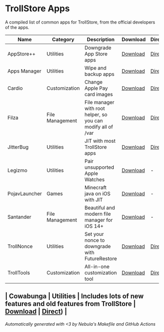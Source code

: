 # TrollStore Apps

A compiled list of common apps for TrollStore, from the official developers of the apps.

| Name          | Category        | Description                                                  | Download                                                                                                                      | Direct                                                                                                                     |
| ------------- | --------------- | ------------------------------------------------------------ | ----------------------------------------------------------------------------------------------------------------------------- | -------------------------------------------------------------------------------------------------------------------------- |
| AppStore++    | Utilities       | Downgrade App Store apps                                     | [Download](https://github.com/CokePokes/AppStorePlus-TrollStore/releases)                                                     | [Direct](https://github.com/CokePokes/AppStorePlus-TrollStore/releases/download/v1.2-1/AppStore++_TrollStore_v1.0.3-2.ipa) |
| Apps Manager  | Utilities       | Wipe and backup apps                                         | [Download](https://www.tigisoftware.com/default/?p=435)                                                                       | [Direct](https://tigisoftware.com/download/AppsManager_1.8.1.ipa)                                                          |
| Cardio        | Customization   | Change Apple Pay card images                                 | [Download](https://github.com/cisc0disco/Cardio/releases)                                                                     | [Direct](https://github.com/cisc0disco/Cardio/releases/latest/download/Cardio.ipa)                                         |
| Filza         | File Management | File manager with root helper, so you can modify all of /var | [Download](https://www.tigisoftware.com/default/?p=439)                                                                       | [Direct](https://tigisoftware.com/download/Filza_NoURLScheme_4.0.0.ipa)                                                    |
| JitterBug     | Utilities       | JIT with most TrollStore apps                                | [Download](https://github.com/osy/Jitterbug/releases)                                                                         | [Direct](https://github.com/osy/Jitterbug/releases/latest/download/Jitterbug.ipa)                                          |
| Legizmo       | Utilities       | Pair unsupported Apple Watches                               | [Download](https://www.patreon.com/lunotech11)                                                                                | -                                                                                                                          |
| PojavLauncher | Games           | Minecraft java on iOS with JIT                               | [Download](https://nightly.link/PojavLauncherTeam/PojavLauncher_iOS/workflows/development/main/net.kdt.pojavlauncher.ipa.zip) | -                                                                                                                          |
| Santander     | File Management | Beautiful and modern file manager for iOS 14+                | [Download](https://github.com/SerenaKit/Santander/suites/9297579855/artifacts/436210123)                                     | -                                                                                                                          |
| TrollNonce    | Utilities       | Set your nonce to downgrade with FutureRestore               | [Download](https://github.com/opa334/TrollNonce/releases)                                                                     | [Direct](https://github.com/opa334/TrollNonce/releases/latest/download/TrollNonce.tipa)                                    |
| TrollTools    | Customization   | All-in-one customization tool                                | [Download](https://github.com/sourcelocation/TrollTools/releases)                                                             | [Direct](https://github.com/sourcelocation/TrollTools/releases/download/3.0/TrollTools.tipa)                       |

| Cowabunga    | Utilities   | Includes lots of new features and old features from TrollStore                                | [Download](https://github.com/leminlimez/Cowabunga/releases)                                                             | [Direct](https://github.com/leminlimez/Cowabunga/releases/download/v7.0.4/Cowabunga.ipa))                       |
---

###### Automatically generated with <3 by Nebula's Makefile and GitHub Actions
